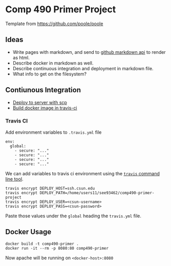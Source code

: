 # Comp 490 Primer Project

Template from https://github.com/poole/poole

## Ideas
  - Write pages with markdown, and send to [github markdown api](https://developer.github.com/v3/markdown/) to render as html.
  - Describe docker in markdown as well.
  - Describe continuous integration and deployment in markdown file.
  - What info to get on the filesystem?

## Contiunous Integration
- [Deploy to server with scp](http://neemzy.org/articles/deploy-to-your-own-server-through-ssh-with-travis-ci)
- [Build docker image in travis-ci](http://docs.travis-ci.com/user/docker/)

### Travis CI
Add environment variables to `.travis.yml` file
```
env:
  global:
    - secure: "..."
    - secure: "..."
    - secure: "..."
    - secure: "..."
```
We can add variables to travis ci environment using the [`travis` command line tool](https://github.com/travis-ci/travis.rb).
```
travis encrypt DEPLOY_HOST=ssh.csun.edu
travis encrypt DEPLOY_PATH=/home/users11/see93462/comp490-primer-project
travis encrypt DEPLOY_USER=<csun-username>
travis encrypt DEPLOY_PASS=<csun-password>
```
Paste those values under the `global` heading the `travis.yml` file.

## Docker Usage
```
docker build -t comp490-primer .
docker run -it --rm -p 8080:80 comp490-primer
```

Now apache will be running on `<docker-host>:8080`

